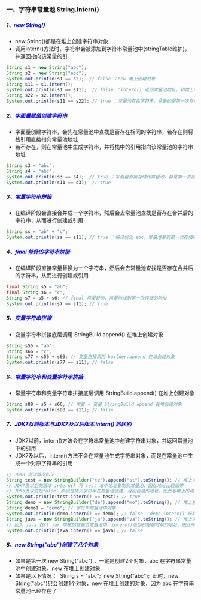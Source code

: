 ### 一、字符串常量池 String.intern()
##### 1、<font color=blue>new String() </font>
- new String()都是在堆上创建字符串对象
- 调用intern()方法时，字符串会被添加到字符串常量池中(stringTable维护)，并返回指向该常量的引
```java
String s1 = new String("abc");
String s2 = new String("abc");
System.out.println(s1 == s2);  // false ：new 堆上创建对象
String s11 = s1.intern();
System.out.println(s1 == s11);  // false ：intern() 返回常量池地址，和堆上地址不一致
String s22 = s2.intern();
System.out.println(s11 == s22); // true ：常量池存在字符串，拿到的是第一次存储的常量池地址
```
##### 2、<font color=blue>字面量赋值创建字符串</font>
- 字面量创建字符串，会先在常量池中查找是否存在相同的字符串，若存在则将栈引用直接指向常量池地址
-  若不存在，则在常量池中生成字符串，并将栈中的引用指向该常量池的字符串地址
```java
String s3 = "abc";
String s4 = "abc";
System.out.println(s3 == s4);  // true ：字面量直接存储到常量池，都是第一次存储到常量池的地址
System.out.println(s11 == s3);  // true
```
##### 3、<font color=blue>常量字符串拼接</font>
- 在编译阶段会直接合并成一个字符串，然后会去常量池查找是否存在合并后的字符串，从而进行创建或引用
```java
String ss = "ab" + "c";
System.out.println(ss == s11); // true ：编译优化 abc，常量池拿到第一次存储的地址
```
##### 4、<font color=blue>final 修饰的字符串拼接</font>
- 在编译阶段直接常量替换为一个字符串，然后会去常量池查找是否存在合并后的字符串，从而进行创建或引用
```java
final String s5 = "ab";
final String s6 = "c";
String s7 = s5 + s6; // final 常量替换，常量池找到第一次存储的地址
System.out.println(s7 == s11); // true
```
#####  5、<font color=blue>变量字符串拼接</font>
- 变量字符串拼接底层调用 StringBuild.append() 在堆上创建对象
```java
String s55 = "ab";
String s66 = "c";
String s77 = s55 + s66; // 变量拼接调用 builder.append 在堆创建对象
System.out.println(s77 == s11); // false
```
##### 6、<font color=blue>常量字符串和变量字符串拼接</font>
- 常量字符串和变量字符串拼接底层调用 StringBuild.append() 在堆上创建对象
```java
String s88 = s5 + s66; // 常量 + 变量 StringBuild.append 在堆创建对象
System.out.println(s88 == s11); // false
```
##### 7、<font color=blue>JDK7以前版本与JDK7及以后版本 intern() 的区别</font>
- JDK7以前，intern()方法会在字符串常量池中创建字符串对象，并返回常量池中的引用
- JDK7及以后，intern()方法不会在常量池生成字符串对象，而是在常量池中生成一个对原字符串的引用
```java
// JDK8 测试情况如下
String test = new StringBuilder("te").append("st").toString(); // 堆上生成 test 对象
// JDK7及以后的版本 intern() 将 test 堆中地址复制到常量池，因此地址比较相等
// JDK6及以前是false，原因是拷贝字符串在常量池创建，返回创建的地址，因此与堆上的地址不一样
System.out.println(test.intern() == test); // true
String demo = new StringBuilder("de").append("mo").toString(); // 堆上生成 demo 对象
String demo1 = "demo"; // 字符串常量池中对象
System.out.println(demo.intern() == demo); // false ：demo.intern() 获取的是字符串常量池的地址
String java = new StringBuilder("ja").append("va").toString(); // 堆上生成 java 对象
// 因为 java 在rt.jar 中被加载到过常量池中，intern()返回的是那时候的地址，跟此时堆中的比较不相等
System.out.println(java.intern() == java); // false
```
##### 8、<font color=blue>new String("abc")创建了几个对象</font>
- 如果是第一次 new String("abc") ，一定是创建2个对象，abc 在字符串常量池中创建对象，new 在堆上创建对象
- 如果是以下情况：  String s = "abc";  new String("abc");  此时，new String("abc")只会创建1个对象，new 在堆上创建的对象，因为 abc 在字符串常量池已经存在了